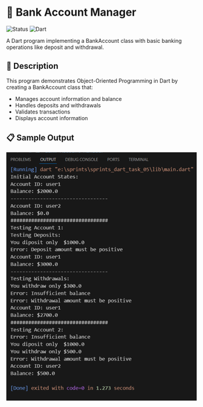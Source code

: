 # 🏦 Bank Account Manager
![Status](https://img.shields.io/badge/Status-Active-brightgreen)
![Dart](https://img.shields.io/badge/Dart-100%25-brightgreen)

A Dart program implementing a BankAccount class with basic banking operations like deposit and withdrawal.

## 📝 Description

This program demonstrates Object-Oriented Programming in Dart by creating a BankAccount class that:
- Manages account information and balance
- Handles deposits and withdrawals
- Validates transactions
- Displays account information

## 📋 Sample Output

<img src="lib/output.png" > 
